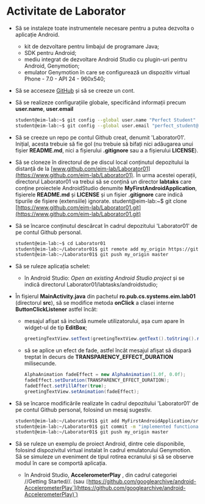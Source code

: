 # Activitate de Laborator 



- Să se instaleze toate instrumentele necesare pentru a putea dezvolta o aplicație Android.
  - kit de dezvoltare pentru limbajul de programare Java;
  - SDK pentru Android;
  - mediu integrat de dezvoltare Android Studio cu plugin-uri pentru Android, Genymotion;
  - emulator Genymotion în care se configurează un dispozitiv virtual Phone - 7.0 - API 24 - 960x540;

- Să se acceseze [GitHub](http://www.github.com) și să se creeze un cont.

- Să se realizeze configurațiile globale, specificând informații precum **user.name**, **user.email**
   ```Bash
   student@eim-lab:~$ git config --global user.name "Perfect Student"
   student@eim-lab:~$ git config --global user.email "perfect_student@cti.pub.ro"
   ```

- Să se creeze un repo pe contul Github creat, denumit 'Laborator01'. Inițial, acesta trebuie să fie gol (nu trebuie să bifați nici adăugarea unui fișier **README.md**, nici a fișierului **.gitignore** sau a a fișierului **LICENSE**).

- Să se cloneze în directorul de pe discul local conținutul depozitului la
distanță de la
[www.github.com/eim-lab/Laborator01](https://www.github.com/eim-lab/Laborator01).
În urma acestei operații, directorul Laborator01 va trebui să se conțină un
director **labtaks** care conține proiectele AndroidStudio denumite
**MyFirstAndroidApplication**, fișierele **README.md** și **LICENSE** și un
fișier **.gitignore** care indică tipurile de fișiere (extensiile) ignorate.
student@eim-lab:~$ git clone
[https://www.github.com/eim-lab/Laborator01.git](https://www.github.com/eim-lab/Laborator01.git)

- Să se încarce conținutul descărcat în cadrul depozitului 'Laborator01' de pe contul Github personal.
  ```Bash
  student@eim-lab:~$ cd Laborator01
  student@eim-lab:~/Laborator01$ git remote add my_origin https://github.com/perfectstudent/Laborator01
  student@eim-lab:~/Laborator01$ git push my_origin master
  ```

- Să se ruleze aplicația schelet:
  - în Android Studio: *Open an existing Android Studio project* și se indică directorul Laborator01/labtasks/androidstudio;
  
- În fișierul **MainActivity.java** din pachetul **ro.pub.cs.systems.eim.lab01**
(directorul **src**), să se modifice metoda **onClick** a clasei interne
**ButtonClickListener** astfel încât:

  - mesajul afișat să includă numele utilizatorului, așa cum apare în widget-ul de tip **EditBox**;

       ```java
       greetingTextView.setText(greetingTextView.getText().toString().replace("xxx", "\n"+userNameEditText.getText()));
       ```
  - să se aplice un efect de fade, astfel încât mesajul afișat să dispară treptat în decurs de **TRANSPARENCY_EFFECT_DURATION** milisecunde.

      ```java
      AlphaAnimation fadeEffect = new AlphaAnimation(1.0f, 0.0f);
      fadeEffect.setDuration(TRANSPARENCY_EFFECT_DURATION);
      fadeEffect.setFillAfter(true);
      greetingTextView.setAnimation(fadeEffect);
      ```

- Să se încarce modificările realizate în cadrul depozitului 'Laborator01' de pe contul Github personal, folosind un mesaj sugestiv.

   ```bash
   student@eim-lab:~/Laborator01$ git add MyFirstAndroidApplication/src/ro/pub/cs/systems/eim/lab01.MainActivity.java
   student@eim-lab:~/Laborator01$ git commit -m "implemented functionality for customized message and fade effect"
   student@eim-lab:~/Laborator01$ git push my_origin master
   ```

- Să se ruleze un exemplu de proiect Android, dintre cele disponibile, folosind dispozivitul virtual instalat în cadrul emulatorului Genymotion. Să se simuleze un eveniment de tipul rotirea ecranului și să se observe modul în care se comportă aplicația.

  - în Android Studio, **AccelerometerPlay** , din cadrul categoriei //Getting Started//. (sau `[`https://github.com/googlearchive/android-AccelerometerPlay`](https://github.com/googlearchive/android-AccelerometerPlay)`)